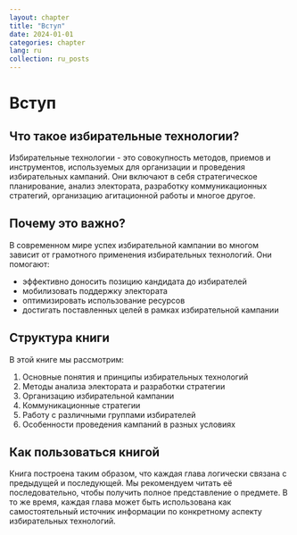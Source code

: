 ```yaml
---
layout: chapter
title: "Вступ"
date: 2024-01-01
categories: chapter
lang: ru
collection: ru_posts
---
```


# Вступ

## Что такое избирательные технологии?

Избирательные технологии - это совокупность методов, приемов и инструментов, используемых для организации и проведения избирательных кампаний. Они включают в себя стратегическое планирование, анализ электората, разработку коммуникационных стратегий, организацию агитационной работы и многое другое.

## Почему это важно?

В современном мире успех избирательной кампании во многом зависит от грамотного применения избирательных технологий. Они помогают:
- эффективно доносить позицию кандидата до избирателей
- мобилизовать поддержку электората
- оптимизировать использование ресурсов
- достигать поставленных целей в рамках избирательной кампании

## Структура книги

В этой книге мы рассмотрим:
1. Основные понятия и принципы избирательных технологий
2. Методы анализа электората и разработки стратегии
3. Организацию избирательной кампании
4. Коммуникационные стратегии
5. Работу с различными группами избирателей
6. Особенности проведения кампаний в разных условиях

## Как пользоваться книгой

Книга построена таким образом, что каждая глава логически связана с предыдущей и последующей. Мы рекомендуем читать её последовательно, чтобы получить полное представление о предмете. В то же время, каждая глава может быть использована как самостоятельный источник информации по конкретному аспекту избирательных технологий. 